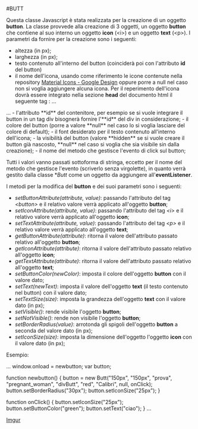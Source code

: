 #BUTT 

Questa classe Javascript è stata realizzata per la creazione di un oggetto **button**. La classe provvede alla creazione di 3 oggetti, un oggetto **button** che contiene al suo interno un oggetto **icon** (\<i\>) e un oggetto **text** (\<p\>). 
I parametri da fornire per la creazione sono i seguenti:
- altezza (in px);
- larghezza (in px);
- testo contenuto all'interno del button (coinciderà poi con l'attributo **id** del button)
- il nome dell'icona, usando come riferimento le icone contenute nella repository [Material Icons - Google Design](https://material.io/icons/) oppure porre a null nel caso non si voglia aggiungere alcuna icona. Per il reperimento dell'icona dovrà essere integrato nella sezione **head** del documento html il seguente tag :
...
<link href="https://fonts.googleapis.com/icon?family=Material+Icons" rel="stylesheet">
...
- l'attributo **id** del contenitore, per esempio se si vuole integrare il button in un tag div bisognerà fornire l'**id** del div in considerazione;
- il colore del button (porre a valore **null** nel caso lo si voglia lasciare del colore di default);
- il font desiderato per il testo contenuto all'interno dell'icona;
- la visibilità del button (valore **hidden** se si vuole creare il button già nascosto, **null** nel caso si voglia che sia visibile sin dalla creazione);
- il nome del metodo che gestisce l'evento di click sul button;

Tutti i valori vanno passati sottoforma di stringa, eccetto per il nome del metodo che gestisce l'evento (scriverlo senza virgolette), in quanto verrà gestito dalla classe **Butt* come un oggetto da aggiungere all'**eventListener**.

I metodi per la modifica del **button** e dei suoi parametri sono i seguenti:
- *setButtonAttribute(attribute, value)*: passando l'attributo del tag *\<button\>* e il relativo valore verrà applicato all'oggetto **button**;
- *setIconAttribute(attribute, value)*: passando l'attributo del tag *\<i\>* e il relativo valore verrà applicato all'oggetto **icon**;
- *setTextAttribute(attribute, value)*: passando l'attributo del tag *\<p\>* e il relativo valore verrà applicato all'oggetto **text**;
- *getButtonAttribute(attribute)*: ritorna il valore dell'attributo passato relativo all'oggetto **button**;
- *getIconAttribute(attribute)*: ritorna il valore dell'attributo passato relativo all'oggetto **icon**;
- *getTextAttribute(attribute)*: ritorna il valore dell'attributo passato relativo all'oggetto **text**;
- *setButtonColor(newColor)*: imposta il colore dell'oggetto **button** con il valore dato;
- *setText(newText)*: imposta il valore dell'oggetto **text** (il testo contenuto nel button) con il valore dato;
- *setTextSize(size)*: imposta la grandezza dell'oggetto **text** con il valore dato (in px);
- *setVisible()*: rende visibile l'oggetto **button**;
- *setNotVisible()*: rende non visibile l'oggetto **button**;
- *setBorderRadius(value)*: arrotonda gli spigoli dell'oggetto **button** a seconda del valore dato (in px);
- *setIconSize(size)*: imposta la dimensione dell'oggetto l'oggetto **icon** con il valore dato (in px);

Esempio:

...
window.onload = newbutton;
var button;

function newbutton() {
    button = new Butt("150px", "150px", "prova", "pregnant_woman", "divButt", "red", "Calibri", null, onClick);
    button.setBorderRadius("30px");
    button.setIconSize("25px");
}

function onClick() {
    button.setIconSize("25px");
	button.setButtonColor("green");
	button.setText("ciao");
}
...

[Imgur](http://i.imgur.com/VpRiqmq.png)

